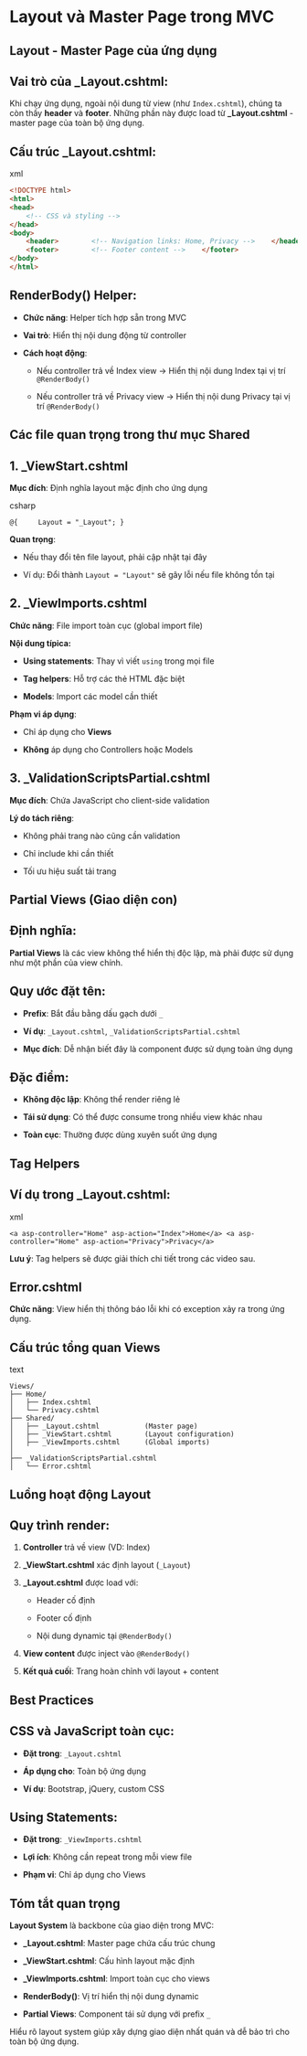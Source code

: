 # Layout và Master Page trong MVC

## Layout - Master Page của ứng dụng

## Vai trò của _Layout.cshtml:

Khi chạy ứng dụng, ngoài nội dung từ view (như `Index.cshtml`), chúng ta còn thấy **header** và **footer**. Những phần này được load từ **_Layout.cshtml** - master page của toàn bộ ứng dụng.

## Cấu trúc _Layout.cshtml:

xml

```html
<!DOCTYPE html> 
<html> 
<head>     
	<!-- CSS và styling --> 
</head> 
<body>     
	<header>        <!-- Navigation links: Home, Privacy -->    </header>          @RenderBody()         
	<footer>        <!-- Footer content -->    </footer> 
</body>
</html>
```

## RenderBody() Helper:

- **Chức năng**: Helper tích hợp sẵn trong MVC
    
- **Vai trò**: Hiển thị nội dung động từ controller
    
- **Cách hoạt động**:
    
    - Nếu controller trả về Index view → Hiển thị nội dung Index tại vị trí `@RenderBody()`
        
    - Nếu controller trả về Privacy view → Hiển thị nội dung Privacy tại vị trí `@RenderBody()`
        

## Các file quan trọng trong thư mục Shared

## 1. _ViewStart.cshtml

**Mục đích**: Định nghĩa layout mặc định cho ứng dụng

csharp

`@{     Layout = "_Layout"; }`

**Quan trọng**:

- Nếu thay đổi tên file layout, phải cập nhật tại đây
    
- Ví dụ: Đổi thành `Layout = "Layout"` sẽ gây lỗi nếu file không tồn tại
    

## 2. _ViewImports.cshtml

**Chức năng**: File import toàn cục (global import file)

**Nội dung típica:**

- **Using statements**: Thay vì viết `using` trong mọi file
    
- **Tag helpers**: Hỗ trợ các thẻ HTML đặc biệt
    
- **Models**: Import các model cần thiết
    

**Phạm vi áp dụng**:

- Chỉ áp dụng cho **Views**
    
- **Không** áp dụng cho Controllers hoặc Models
    

## 3. _ValidationScriptsPartial.cshtml

**Mục đích**: Chứa JavaScript cho client-side validation

**Lý do tách riêng**:

- Không phải trang nào cũng cần validation
    
- Chỉ include khi cần thiết
    
- Tối ưu hiệu suất tải trang
    

## Partial Views (Giao diện con)

## Định nghĩa:

**Partial Views** là các view không thể hiển thị độc lập, mà phải được sử dụng như một phần của view chính.

## Quy ước đặt tên:

- **Prefix**: Bắt đầu bằng dấu gạch dưới `_`
    
- **Ví dụ**: `_Layout.cshtml`, `_ValidationScriptsPartial.cshtml`
    
- **Mục đích**: Dễ nhận biết đây là component được sử dụng toàn ứng dụng
    

## Đặc điểm:

- **Không độc lập**: Không thể render riêng lẻ
    
- **Tái sử dụng**: Có thể được consume trong nhiều view khác nhau
    
- **Toàn cục**: Thường được dùng xuyên suốt ứng dụng
    

## Tag Helpers

## Ví dụ trong _Layout.cshtml:

xml

`<a asp-controller="Home" asp-action="Index">Home</a> <a asp-controller="Home" asp-action="Privacy">Privacy</a>`

**Lưu ý**: Tag helpers sẽ được giải thích chi tiết trong các video sau.

## Error.cshtml

**Chức năng**: View hiển thị thông báo lỗi khi có exception xảy ra trong ứng dụng.

## Cấu trúc tổng quan Views

text

```
Views/ 
├── Home/ 
│   ├── Index.cshtml 
│   └── Privacy.cshtml 
├── Shared/ 
│   ├── _Layout.cshtml           (Master page) 
│   ├── _ViewStart.cshtml        (Layout configuration) 
│   ├── _ViewImports.cshtml      (Global imports) 
│   
├── _ValidationScriptsPartial.cshtml 
│   └── Error.cshtml
```

## Luồng hoạt động Layout

## Quy trình render:

1. **Controller** trả về view (VD: Index)
    
2. **_ViewStart.cshtml** xác định layout (`_Layout`)
    
3. **_Layout.cshtml** được load với:
    
    - Header cố định
        
    - Footer cố định
        
    - Nội dung dynamic tại `@RenderBody()`
        
4. **View content** được inject vào `@RenderBody()`
    
5. **Kết quả cuối**: Trang hoàn chỉnh với layout + content
    

## Best Practices

## CSS và JavaScript toàn cục:

- **Đặt trong**: `_Layout.cshtml`
    
- **Áp dụng cho**: Toàn bộ ứng dụng
    
- **Ví dụ**: Bootstrap, jQuery, custom CSS
    

## Using Statements:

- **Đặt trong**: `_ViewImports.cshtml`
    
- **Lợi ích**: Không cần repeat trong mỗi view file
    
- **Phạm vi**: Chỉ áp dụng cho Views
    

## Tóm tắt quan trọng

**Layout System** là backbone của giao diện trong MVC:

- **_Layout.cshtml**: Master page chứa cấu trúc chung
    
- **_ViewStart.cshtml**: Cấu hình layout mặc định
    
- **_ViewImports.cshtml**: Import toàn cục cho views
    
- **RenderBody()**: Vị trí hiển thị nội dung dynamic
    
- **Partial Views**: Component tái sử dụng với prefix `_`
    

Hiểu rõ layout system giúp xây dựng giao diện nhất quán và dễ bảo trì cho toàn bộ ứng dụng.